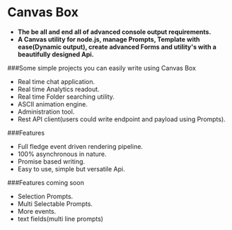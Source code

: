 # Canvas Box
- **The be all and end all of advanced console output requirements.**
- **A Canvas utility for node.js, manage Prompts, Template with ease(Dynamic output), create advanced Forms and utility's with a beautifully designed Api.**

###Some simple projects you can easily write using Canvas Box
- Real time chat application.
- Real time Analytics readout.
- Real time Folder searching utility. 
- ASCII animation engine.
- Administration tool.
- Rest API client(users could write endpoint and payload using Prompts).


###Features
- Full fledge event driven rendering pipeline.
- 100% asynchronous in nature.
- Promise based writing.
- Easy to use, simple but versatile Api.

###Features coming soon
- Selection Prompts.
- Multi Selectable Prompts.
- More events.
- text fields(multi line prompts)